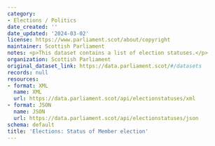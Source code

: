 ```yaml
---
category:
- Elections / Politics
date_created: ''
date_updated: '2024-03-02'
license: https://www.parliament.scot/about/copyright
maintainer: Scottish Parliament
notes: <p>This dataset contains a list of election statuses.</p>
organization: Scottish Parliament
original_dataset_link: https://data.parliament.scot/#/datasets
records: null
resources:
- format: XML
  name: XML
  url: https://data.parliament.scot/api/electionstatuses/xml
- format: JSON
  name: JSON
  url: https://data.parliament.scot/api/electionstatuses/json
schema: default
title: 'Elections: Status of Member election'
---
```


